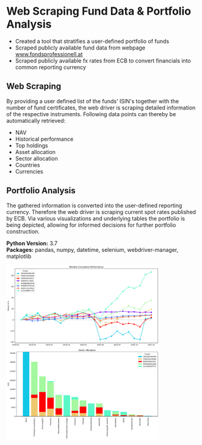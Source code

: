 # Web Scraping Fund Data &amp; Portfolio Analysis

- Created a tool that stratifies a user-defined portfolio of funds
- Scraped publicly available fund data from webpage www.fondsprofessionell.at
- Scraped publicly available fx rates from ECB to convert financials into common reporting currency

## Web Scraping
By providing a user defined list of the funds' ISIN's together with the number of fund certificates, the web driver is scraping detailed information of the respective instruments. Following data points can thereby be automatically retrieved:

- NAV
- Historical performance
- Top holdings
- Asset allocation
- Sector allocation
- Countries
- Currencies

## Portfolio Analysis
The gathered information is converted into the user-defined reporting currency. Therefore the web driver is scraping current spot rates published by ECB. Via various visualizations and underlying tables the portfolio is being depicted, allowing for informed decisions for further portfolio construction.

**Python Version:** 3.7  
**Packages:** pandas, numpy, datetime, selenium, webdriver-manager, matplotlib

<img src="https://github.com/bernhard-pfann/web-scraping-fund-data/blob/main/output/return.png" width="400"> <img src="https://github.com/bernhard-pfann/web-scraping-fund-data/blob/main/output/sectors.png" width="400">
